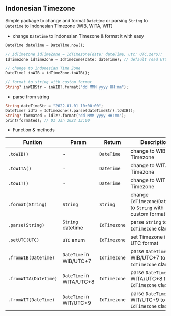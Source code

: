 ## Indonesian Timezone

Simple package to change and format `Datetime` or parsing `String` to `Datetime` to Indonesian Timezone (WIB, WITA, WIT)

- change `Datetime` to Indonesian Timezone & format it with easy

```dart
DateTime dateTime = DateTime.now();

// IdTimezone idTimeZone = IdTimezone(date: dateTime, utc: UTC.zero);
IdTimezone idTimeZone = IdTimezone(date: dateTime); // default read UTC±0

// change to Indonesian Time Zone
DateTime? inWIB = idTimeZone.toWIB();

// format to string with custom format
String? inWIBStr = inWIB?.format("dd MMM yyyy HH:mm");

```


- parse from string 

```dart
String dateTimeStr = "2022-01-01 10:00:00";
DateTime? idTz = IdTimezone().parse(dateTimeStr).toWIB();
String? formated = idTz?.format("dd MMM yyyy HH:mm");
print(formated); // 01 Jan 2022 13:00

```

- Function & methods

| Funtion | Param | Return | Description |
| --- | --- | ---- | ---- |
| `.toWIB()` | - | `DateTime` | change to WIB Timezone |
| `.toWITA()` | - | `DateTime` | change to WITA Timezone |
| `.toWIT()` | - | `DateTime` | change to WIT Timezone |
| `.format(String)` | `String` | `String` | change `IdTimezone`/`DateTime` to `String` with custom format |
| `.parse(String)` | `String` datetime | `IdTimezone` | parse `String` to `IdTimezone` class|
| `.setUTC(UTC)` | `UTC` enum | `IdTimezone` | set Timezone in UTC format
| `.fromWIB(DateTime)` | `DateTime` in WIB/UTC+7 | `IdTimezone` | parse `DateTime` WIB/UTC+7 to `IdTimezone` class |
| `.fromWITA(Datetime)` | `DateTime` in WITA/UTC+8 | `IdTimezone` | parse `DateTime` WITA/UTC+8 to `IdTimezone` class |
| `.fromWIT(DateTime)` | `DateTime` in WIT/UTC+9 | `IdTimezone` | parse `DateTime` WIT/UTC+9 to `IdTimezone` class |

